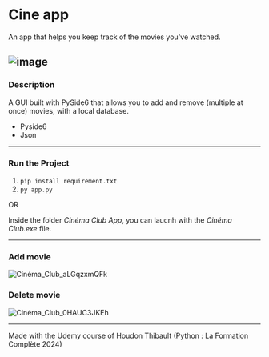 # Cine app

An app that helps you keep track of the movies you've watched.

![image](https://github.com/user-attachments/assets/74334707-9274-4539-97ac-7bcb5fee676e)
---
### Description
A GUI built with PySide6 that allows you to add and remove (multiple at once) movies, with a local database.

- Pyside6
- Json
---

### Run the Project
1. `pip install requirement.txt`
2. `py app.py`

OR

Inside the folder *Cinéma Club App*, you can laucnh with the *Cinéma Club.exe* file.

---

### Add movie
![Cinéma_Club_aLGqzxmQFk](https://github.com/user-attachments/assets/87def225-067e-4181-849b-2623149742ca)

### Delete movie
![Cinéma_Club_0HAUC3JKEh](https://github.com/user-attachments/assets/b157ddbc-9ef5-4978-852c-2a9cbaacac3d)

---
Made with the Udemy course of Houdon Thibault (Python : La Formation Complète 2024)
